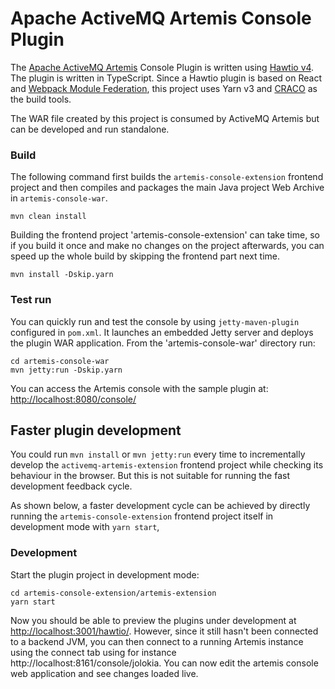 # Apache ActiveMQ Artemis Console Plugin


The [Apache ActiveMQ Artemis](https://activemq.apache.org/components/artemis/) Console Plugin is written using [Hawtio v4](https://github.com/hawtio/hawtio).
The plugin is written in TypeScript. Since a Hawtio plugin is based on React and [Webpack Module Federation](https://module-federation.github.io/),
this project uses Yarn v3 and [CRACO](https://craco.js.org/) as the build tools.

The WAR file created by this project is consumed by ActiveMQ Artemis but can be developed and run standalone.


### Build

The following command first builds the `artemis-console-extension` frontend project and then compiles and packages 
the main Java project Web Archive in `artemis-console-war`.

```console
mvn clean install
```

Building the frontend project 'artemis-console-extension' can take time, so if you build it once and make no changes on the project afterwards, you 
can speed up the whole build by skipping the frontend part next time.

```console
mvn install -Dskip.yarn
```

### Test run

You can quickly run and test the console by using `jetty-maven-plugin` configured in `pom.xml`. It launches an embedded 
Jetty server and deploys the plugin WAR application. From the 'artemis-console-war' directory run:

```console
cd artemis-console-war
mvn jetty:run -Dskip.yarn
```

You can access the Artemis console with the sample plugin at: <http://localhost:8080/console/>

## Faster plugin development

You could run `mvn install` or `mvn jetty:run` every time to incrementally develop the `activemq-artemis-extension` 
frontend project while checking its behaviour in the browser. But this is not suitable for running the fast development feedback cycle.

As shown below, a faster development cycle can be achieved by directly running the `artemis-console-extension` 
frontend project itself in development mode with `yarn start`,

### Development
Start the plugin project in development mode:

```console
cd artemis-console-extension/artemis-extension
yarn start
```

Now you should be able to preview the plugins under development at <http://localhost:3001/hawtio/>. However, since it still 
hasn't been connected to a backend JVM, you can then connect to a running Artemis instance using the connect tab using for 
instance http://localhost:8161/console/jolokia.
You can now edit the artemis console web application and see changes loaded live.




